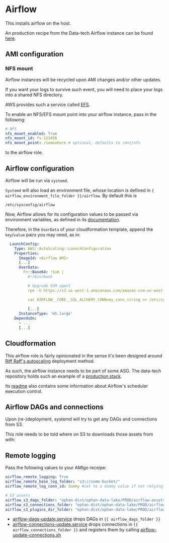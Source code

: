 # Airflow

This installs airflow on the host.

An production recipe from the Data-tech Airflow instance can be found [here](https://amigo.gutools.co.uk/recipes/datatech-airflow).

## AMI configuration

### NFS mount

Airflow instances will be recycled upon AMI changes and/or other updates.

If you want your logs to survive such event, you will need to place your logs
into a shared NFS directory.

AWS provides such a service called [EFS](https://eu-west-1.console.aws.amazon.com/efs/home?region=eu-west-1). 

To enable an NFS/EFS mount point into your airflow instance, pass in the following:

```yaml
# NFS
nfs_mount_enabled: True
nfs_mount_id: fs-123456
nfs_mount_point: /somewhere # optional, defaults to /mnt/nfs
```

to the airflow role.

## Airflow configuration

Airflow will be run via `systemd`.

`Systemd` will also load an environment file, whose location is defined
in `{ airflow_environment_file_folder }}/airflow`. By default this is

```
/etc/sysconfig/airflow
``` 

Now, Airflow allows for its configuration values to be passed via environment variables, as defined in its 
[documentation](https://airflow.readthedocs.io/en/stable/howto/set-config.html).

Therefore, in the `UserData` of your cloudformation template, append the `key`/`value` pairs you may need,
as in:

```yaml
  LaunchConfig:
    Type: AWS::AutoScaling::LaunchConfiguration
    Properties:
      ImageId: <Airflow AMI>
      [...]
      UserData:
        Fn::Base64: !Sub |
          #!/bin/bash

          # Upgrade SSM agent
          rpm -U https://s3.us-west-1.amazonaws.com/amazon-ssm-us-west-1/latest/linux_amd64/amazon-ssm-agent.rpm

          cat AIRFLOW__CORE__SQL_ALCHEMY_CONN=my_conn_string >> /etc/sysconfig/airflow
          
          [...]
      InstanceType: 'm5.large'
    DependsOn:
      - ...
      [...]

```

## Cloudformation

This airflow role is fairly opinionated in the sense it's been designed around [Riff Raff's autoscaling](https://riffraff.gutools.co.uk/docs/magenta-lib/types#autoscaling) deployment method.

As such, the airflow instance needs to be part of some ASG. 
The data-tech repository holds such an example of a [production stack](https://github.com/guardian/ophan-data-lake/blob/rg/airflow_readme/airflow/cloudformation/airflow.yaml).

Its [readme](https://github.com/guardian/ophan-data-lake/blob/rg/airflow_readme/airflow/README.md) also contains some information about Airflow's scheduler execution control.

## Airflow DAGs and connections

Upon (re-)deployment, systemd will try to get any DAGs and connections from S3. 

This role needs to be told where on S3 to downloads those assets from with:

## Remote logging

Pass the following values to your AMIgo receipe:

```yaml
airflow_remote_logging: True
airflow_remote_base_log_folder: "s3://some-bucket/"
airflow_remote_log_conn_id: dummy #set to a dummy value if not relying on actual airflow connections but rather on ec2 permissions/role. Cannot be empty or null though.

```

```yaml
# S3 assets
airflow_s3_dags_folder: "ophan-dist/ophan-data-lake/PROD/airflow-assets/dags/"
airflow_s3_connections_folder: "ophan-dist/ophan-data-lake/PROD/airflow-assets/connections/"
airflow_s3_plugins_dir_folder: "ophan-dist/ophan-data-lake/PROD/airflow-assets/plugins/"
```

* [airflow-dags-update.service](templates/lib/systemd/system/airflow-dags-update.service.j2) drops DAGs in `{{ airflow_dags_folder }}` 
* [airflow-connections-update.service](templates/lib/systemd/system/airflow-connections-update.service.j2) drops connections in `{{ airflow_connections_folder }}`
    and registers them by calling [airflow-update-connections.sh](templates/usr/local/bin/airflow-update-connections.sh.j2)

